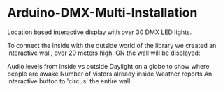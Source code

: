 Arduino-DMX-Multi-Installation
==============================

Location based interactive display with over 30 DMX LED lights. 


To connect the inside with the outside world of the library we created an interactive wall, over 20 meters high. 
ON the wall will be displayed:

Audio levels from inside vs outside
Daylight on a globe to show where people are awake
Number of vistors already inside
Weather reports
An interactive button to 'circus' the entire wall
